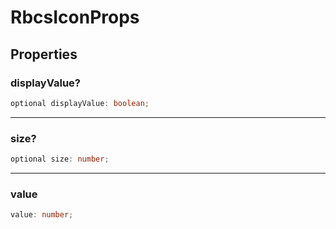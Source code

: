 # RbcsIconProps

## Properties

### displayValue?

```ts
optional displayValue: boolean;
```

---

### size?

```ts
optional size: number;
```

---

### value

```ts
value: number;
```
